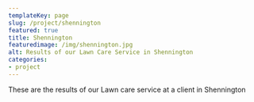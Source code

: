 ```yaml
---
templateKey: page
slug: /project/shennington
featured: true
title: Shennington
featuredimage: /img/shennington.jpg
alt: Results of our Lawn Care Service in Shennington
categories:
- project
---
```

These are the results of our Lawn care service at a client in Shennington


